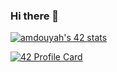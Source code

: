 ### Hi there 👋

[![amdouyah's 42 stats](https://badge.mediaplus.ma/darkblue/amdouyah)](https://github.com/oakoudad/badge42)

[![42 Profile Card](https://1337-readme-xi.vercel.app/api/profile?cursus=42cursus&dark=true&login=amdouyah)](https://github.com/mohouyizme/1337-readme)
